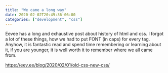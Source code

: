 ```yaml
---
title: "We came a long way"
date: 2020-02-02T20:49:36-06:00
categories: ["development", "css"]
---
```


Eevee has a long and exhaustive post about history of html and css. I forgot a lot of these things, how we had to put FONT (in caps) for every tag. Anyhow, it is fantastic read and spend time remembering or learning about it, if you are younger, it is well worth it to remember where we all came from.

https://eev.ee/blog/2020/02/01/old-css-new-css/
